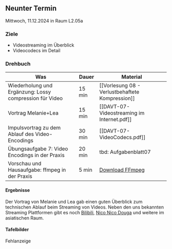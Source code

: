 ## Neunter Termin


Mittwoch, 11.12.2024 in Raum L2.05a

### Ziele

- Videostreaming im Überblick
- Videocodecs im Detail


### Drehbuch

| Was                                                     | Dauer  | Material                                            |
| ------------------------------------------------------- | ------ | --------------------------------------------------- |
| Wiederholung und Ergänzung: Lossy compression für Video | 15 min | [[Vorlesung 08 - Verlustbehaftete Kompression]]     |
| Vortrag Melanie+Lea                                     | 15 min | [[DAVT-07-Videostreaming im Internet.pdf]]          |
| Impulsvortrag zu dem Ablauf des Video-Encodings         | 30 min | [[DAVT-07-VideoCodecs.pdf]]                         |
| Übungsaufgabe 7: Video Encodings in der Praxis          | 20 min | tbd: Aufgabenblatt07                                |
| Vorschau und Hausaufgabe: ffmpeg in der Praxis          | 5 min  | [Download FFmpeg](https://ffmpeg.org/download.html) |

#### Ergebnisse 
Der Vortrag von Melanie und Lea gab einen guten Überblick zum technischen Ablauf beim Streaming von Videos.
Neben den uns bekannten Streaming Plattformen gibt es noch [Bilibili](https://en.wikipedia.org/wiki/Bilibili), [Nico Nico Douga](https://de.wikipedia.org/wiki/Nico_Nico_Douga) und weitere im asiatischen Raum.

#### Tafelbilder
Fehlanzeige